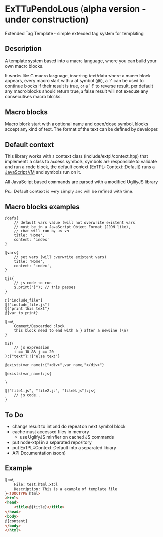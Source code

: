 # ExTTuPendoLous (alpha version - under construction)
Extended Tag Template - simple extended tag system for templating

## Description

A template system based into a macro language, where you can build your own macro blocks.

It works like C macro language, inserting text/data where a macro block appears, every macro start with
a at symbol (@), a ':' can be used to continue blocks if their result is true, or a ':!' to reverse result,
per default any macro blocks should return true, a false result will not execute any consecutives macro blocks.

## Macro blocks

Macro block start with a optional name and open/close symbol, blocks accept any kind of text. The format
of the text can be defined by developer.

## Default context

This library works with a context class (include/extpl/context.hpp) that implements a class to access symbols, 
symbols are responsible to validate and run a code block, the default context (ExTPL::Context::Default) runs
a [JavaScript VM](http://duktape.org) and symbols run on it.

All JavaScript based commands are parsed with a modified UglifyJS library

Ps.: Default context is very simply and will be refined with time.

## Macro blocks examples

```
@defs{
	// default vars value (will not overwrite existent vars)
	// must be in a JavaScript Object Format (JSON like),
	// that will run by JS VM
	title: 'Home',
	content: 'index'
}

@vars{
	// set vars (will overwrite existent vars)
	title: 'Home',
	content: 'index',
}

@js{
	// js code to run
	$.print("}"); // this passes
}

@["include_file"]
@["include_file.js"]
@{"print this text"}
@{var_to_print}

@rm{
	Comment/Descarded block
	this block need to end with a } after a newline (\n)
}

@if(
	// js expression
	i == 10 && j == 20
):{"text"}:!{"else text"}

@exists(var_name):{"<div>",var_name,"</div>"}

@exists(var_name):js{
	
}

@["file1.js", "file2.js", "fileN.js"]:js{
	// js code..
}
```

## To Do

* change result to int and do repeat on next symbol block
* cache must accessed files in memory
  * use UglifyJS minifier on cached JS commands
* put node-xtpl in a separated repository
* put ExTPL::Context::Default into a separated library
* API Documentation (soon)

## Example

```html
@rm{
	File: test.html.xtpl
	Description: This is a example of template file
}<!DOCTYPE html>
<html>
<head>
	<title>@{title}</title>
</head>
<body>
@[content]
</body>
</html>
```
